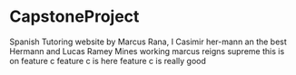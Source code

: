 # CapstoneProject
Spanish Tutoring website by Marcus Rana, I Casimir her-mann an the best  Hermann and Lucas Ramey
Mines working
marcus reigns supreme
this is on feature c
feature c is here
feature c is really good
